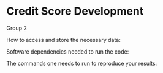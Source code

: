 # Credit Score Development
Group 2

How to access and store the necessary data:



Software dependencies needed to run the code:



The commands one needs to run to reproduce your results:

